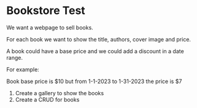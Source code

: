 # Bookstore Test

We want a webpage to sell books.

For each book we want to show the title, authors, cover image and price.

A book could have a base price and we could add a discount in a date range.

For example:

Book base price is $10 but from 1-1-2023 to 1-31-2023 the price is $7



1) Create a gallery to show the books
2) Create a CRUD for books
